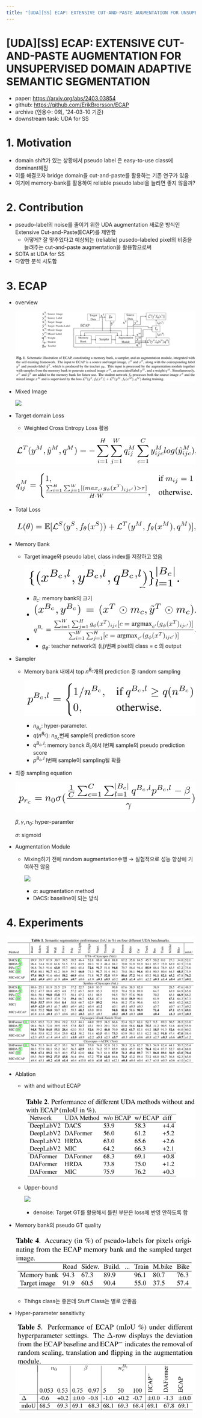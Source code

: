 ```yaml
---
title: "[UDA][SS] ECAP: EXTENSIVE CUT-AND-PASTE AUGMENTATION FOR UNSUPERVISED DOMAIN ADAPTIVE SEMANTIC SEGMENTATION"
---
```

# [UDA][SS] ECAP: EXTENSIVE CUT-AND-PASTE AUGMENTATION FOR UNSUPERVISED DOMAIN ADAPTIVE SEMANTIC SEGMENTATION

- paper: https://arxiv.org/abs/2403.03854
- github: https://github.com/ErikBrorsson/ECAP
- archive (인용수: 0회, '24-03-10 기준)
- downstream task: UDA for SS

# 1. Motivation

- domain shift가 있는 상황에서 pseudo label 은 easy-to-use class에 dominant해짐
- 이를 해결코자 bridge domain을 cut-and-paste를 활용하는 기존 연구가 있음
- 여기에 memory-bank를 활용하여 reliable pseudo label을 늘리면 좋지 않을까?

# 2. Contribution

- pseudo-label의 noise를 줄이기 위한 UDA augmentation 새로운 방식인 Extensive Cut-and-Paste(ECAP)를 제안함
  - 어떻게? 잘 맞추었다고 예상되는 (reliable) pusedo-labeled pixel의 비중을 늘려주는 cut-and-paste augmentation을 활용함으로써
- SOTA at UDA for SS
- 다양한 분석 시도함

# 3. ECAP

- overview

  ![](../images/2024-03-10/%EC%8A%A4%ED%81%AC%EB%A6%B0%EC%83%B7%202024-03-10%2022-36-17.png)

- Mixed Image

  ![](../../../Pictures/%EC%8A%A4%ED%81%AC%EB%A6%B0%EC%83%B7/%EC%8A%A4%ED%81%AC%EB%A6%B0%EC%83%B7%202024-03-10%2022-41-33.png)

- Target domain Loss

  - Weighted Cross Entropy Loss 활용

  ![](../images/2024-03-10/%EC%8A%A4%ED%81%AC%EB%A6%B0%EC%83%B7%202024-03-10%2022-42-24.png)

  ![](../images/2024-03-10/%EC%8A%A4%ED%81%AC%EB%A6%B0%EC%83%B7%202024-03-10%2022-43-46.png)

- Total Loss

  ![](../images/2024-03-10/%EC%8A%A4%ED%81%AC%EB%A6%B0%EC%83%B7%202024-03-10%2022-41-55.png)

- Memory Bank

  - Target image와 pseudo label, class index를 저장하고 있음

    ![](../images/2024-03-10/%EC%8A%A4%ED%81%AC%EB%A6%B0%EC%83%B7%202024-03-10%2022-48-14.png)

    - $B_c$: memory bank의 크기
    - ![](../images/2024-03-10/%EC%8A%A4%ED%81%AC%EB%A6%B0%EC%83%B7%202024-03-10%2022-48-53.png)
    - ![](../images/2024-03-10/%EC%8A%A4%ED%81%AC%EB%A6%B0%EC%83%B7%202024-03-10%2022-45-53.png)
      - $g_{\phi}$: teacher network의 (i,j)번째 pixel의 class = c 의 output

- Sampler

  - Memory bank 내에서 top $n^{B_c}$개의 prediction 중 random sampling

    ![](../images/2024-03-10/%EC%8A%A4%ED%81%AC%EB%A6%B0%EC%83%B7%202024-03-10%2022-50-28.png)

    - $n_{B_c}$: hyper-parameter. 
    - $q(n^{B_c})$: $n_{B_c}$번째 sample의 prediction score
    - $q^{B_c, l}$: memory banck $B_c$에서 l번째 sample의 pseudo prediction score
    - $p^{B_c,l}$ l번째 sample이 sampling될 확률

- 최종 sampling equation

  ![](../images/2024-03-10/%EC%8A%A4%ED%81%AC%EB%A6%B0%EC%83%B7%202024-03-10%2022-54-47.png)

  $\beta, \gamma, n_0$: hyper-paramter

  $\sigma$: sigmoid

- Augmentation Module

  - Mixing하기 전에 random augmentation수행 $\to$ 실험적으로 성능 향상에 기여하진 않음

    ![](../../../Pictures/%EC%8A%A4%ED%81%AC%EB%A6%B0%EC%83%B7/%EC%8A%A4%ED%81%AC%EB%A6%B0%EC%83%B7%202024-03-10%2022-57-05.png)

    - $\alpha$: augmentation method
    - DACS: baseline이 되는 방식





# 4. Experiments

![](../images/2024-03-10/%EC%8A%A4%ED%81%AC%EB%A6%B0%EC%83%B7%202024-03-10%2022-58-03.png)

- Ablation

  - with and without ECAP

    ![](../images/2024-03-10/%EC%8A%A4%ED%81%AC%EB%A6%B0%EC%83%B7%202024-03-10%2022-58-26.png)

  - Upper-bound

    ![](../../../Pictures/%EC%8A%A4%ED%81%AC%EB%A6%B0%EC%83%B7/%EC%8A%A4%ED%81%AC%EB%A6%B0%EC%83%B7%202024-03-10%2022-58-59.png)

    - denoise: Target GT를 활용해서 틀린 부분은 loss에 반영 안하도록 함

- Memory bank의 pseudo GT quality

  ![](../images/2024-03-10/%EC%8A%A4%ED%81%AC%EB%A6%B0%EC%83%B7%202024-03-10%2022-59-42.png)

  - Thihgs class는 좋은데 Stuff Class는 별로 안좋음

- Hyper-parameter sensitivity

  ![](../images/2024-03-10/%EC%8A%A4%ED%81%AC%EB%A6%B0%EC%83%B7%202024-03-10%2023-00-19.png)
